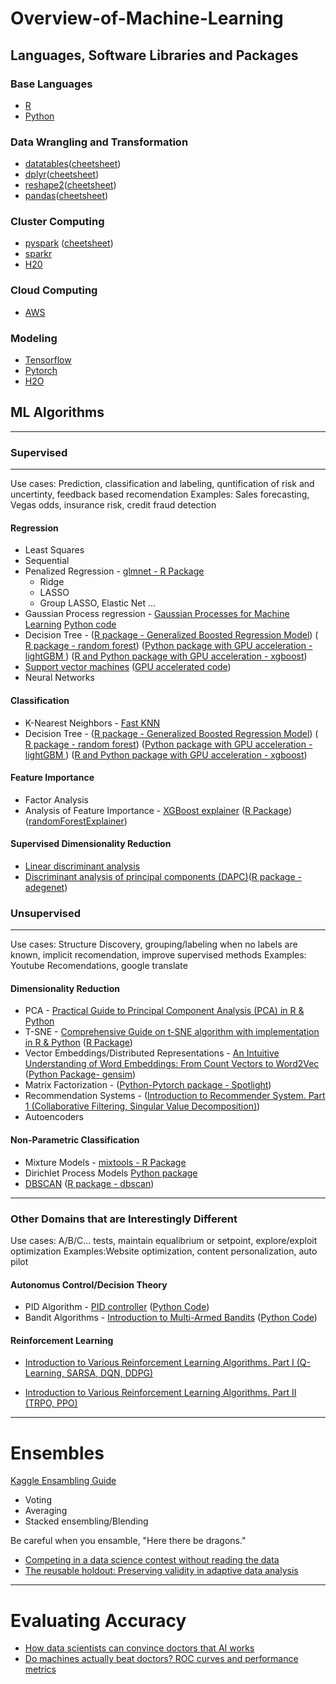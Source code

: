 # Overview-of-Machine-Learning

## Languages, Software Libraries and Packages 
### Base Languages
* [R](https://www.r-project.org)
* [Python](https://www.python.org)

### Data Wrangling and Transformation
* [datatables](https://github.com/Rdatatable/data.table/wiki/Getting-started)([cheetsheet](https://s3.amazonaws.com/assets.datacamp.com/img/blog/data+table+cheat+sheet.pdf))
* [dplyr](http://dplyr.tidyverse.org)([cheetsheet](https://www.rstudio.com/wp-content/uploads/2015/02/data-wrangling-cheatsheet.pdf))
* [reshape2](https://cran.r-project.org/web/packages/reshape2/reshape2.pdf)([cheetsheet](http://rstudio-pubs-static.s3.amazonaws.com/14391_c58a54d88eac4dfbb80d8e07bcf92194.html))
* [pandas](https://pandas.pydata.org)([cheetsheet](https://github.com/pandas-dev/pandas/blob/master/doc/cheatsheet/Pandas_Cheat_Sheet.pdf))

### Cluster Computing
* [pyspark](https://spark.apache.org/docs/0.9.0/python-programming-guide.html) ([cheetsheet](https://s3.amazonaws.com/assets.datacamp.com/blog_assets/PySpark_Cheat_Sheet_Python.pdf))
* [sparkr](https://spark.apache.org/docs/latest/sparkr.html)
* [H20](https://www.h2o.ai)

### Cloud Computing
* [AWS](https://aws.amazon.com)

### Modeling
* [Tensorflow](https://www.tensorflow.org)
* [Pytorch](http://pytorch.org)
* [H2O](https://www.h2o.ai)

## ML Algorithms
--------
### Supervised
--------
Use cases: Prediction, classification and labeling, quntification of risk and uncertinty, feedback based recomendation
Examples: Sales forecasting, Vegas odds, insurance risk, credit fraud detection

#### Regression
* Least Squares
* Sequential
* Penalized Regression - [glmnet - R Package](https://cran.r-project.org/web/packages/glmnet/glmnet.pdf)
   * Ridge
   * LASSO
   * Group LASSO, Elastic Net ...
* Gaussian Process regression - [Gaussian Processes for Machine Learning](http://www.gaussianprocess.org/gpml/chapters/RW.pdf) [Python code](http://scikit-learn.org/stable/modules/gaussian_process.html)
* Decision Tree - ([R package - Generalized Boosted Regression Model](https://cran.r-project.org/web/packages/gbm/gbm.pdf)) ([ R package - random forest](https://cran.r-project.org/web/packages/randomForest/randomForest.pdf)) ([Python package with GPU acceleration - lightGBM ](http://lightgbm.readthedocs.io/en/latest/)) ([R and Python package with GPU acceleration - xgboost](http://xgboost.readthedocs.io/en/latest/))
* [Support vector machines](https://en.wikipedia.org/wiki/Support_vector_machine) ([GPU accelerated code](https://github.com/zeyiwen/thundersvm))
* Neural Networks 
#### Classification
* K-Nearest Neighbors - [Fast KNN](https://cran.r-project.org/web/packages/FNN/FNN.pdf)
* Decision Tree - ([R package - Generalized Boosted Regression Model](https://cran.r-project.org/web/packages/gbm/gbm.pdf)) ([ R package - random forest](https://cran.r-project.org/web/packages/randomForest/randomForest.pdf)) ([Python package with GPU acceleration - lightGBM ](http://lightgbm.readthedocs.io/en/latest/)) ([R and Python package with GPU acceleration - xgboost](http://xgboost.readthedocs.io/en/latest/))

#### Feature Importance
* Factor Analysis
* Analysis of Feature Importance - [XGBoost explainer](https://medium.com/applied-data-science/new-r-package-the-xgboost-explainer-51dd7d1aa211) ([R Package](https://github.com/AppliedDataSciencePartners/xgboostExplainer)) ([randomForestExplainer](https://cran.r-project.org/web/packages/randomForestExplainer/randomForestExplainer.pdf))


#### Supervised Dimensionality Reduction
* [Linear discriminant analysis](https://en.wikipedia.org/wiki/Linear_discriminant_analysis)
* [Discriminant analysis of principal components (DAPC)](https://grunwaldlab.github.io/Population_Genetics_in_R/DAPC.html)([R package - adegenet](http://adegenet.r-forge.r-project.org))

### Unsupervised
--------
Use cases: Structure Discovery, grouping/labeling when no labels are known, implicit recomendation, improve supervised methods
Examples: Youtube Recomendations, google translate 

#### Dimensionality Reduction
* PCA - [Practical Guide to Principal Component Analysis (PCA) in R & Python](https://www.analyticsvidhya.com/blog/2016/03/practical-guide-principal-component-analysis-python/)
* T-SNE - [Comprehensive Guide on t-SNE algorithm with implementation in R & Python](https://www.analyticsvidhya.com/blog/2017/01/t-sne-implementation-r-python/) ([R Package](https://cran.r-project.org/web/packages/Rtsne/Rtsne.pdf))
* Vector Embeddings/Distributed Representations - [An Intuitive Understanding of Word Embeddings: From Count Vectors to Word2Vec](https://www.analyticsvidhya.com/blog/2017/06/word-embeddings-count-word2veec/) ([Python Package- gensim](http://gensim.readthedocs.io/en/latest/))
* Matrix Factorization - ([Python-Pytorch package - Spotlight](https://github.com/maciejkula/spotlight))
* Recommendation Systems - ([Introduction to Recommender System. Part 1 (Collaborative Filtering, Singular Value Decomposition)](https://hackernoon.com/introduction-to-recommender-system-part-1-collaborative-filtering-singular-value-decomposition-44c9659c5e75))
* Autoencoders

#### Non-Parametric Classification
* Mixture Models - [mixtools - R Package](http://r.adu.org.za/web/packages/mixtools/vignettes/mixtools.pdf)
* Dirichlet Process Models [Python package](http://scikit-learn.org/stable/modules/mixture.html#the-dirichlet-process)
* [DBSCAN](https://en.wikipedia.org/wiki/DBSCAN) ([R package - dbscan](https://cran.r-project.org/web/packages/dbscan/dbscan.pdf))
--------
### Other Domains that are Interestingly Different

Use cases: A/B/C... tests, maintain equalibrium or setpoint, explore/exploit optimization 
Examples:Website optimization, content personalization, auto pilot

#### Autonomus Control/Decision Theory
* PID Algorithm - [PID controller](https://en.wikipedia.org/wiki/PID_controller) ([Python Code](https://github.com/ivmech/ivPID))
* Bandit Algorithms - [Introduction to Multi-Armed Bandits](http://slivkins.com/work/MAB-book.pdf) ([Python Code](https://github.com/johnmyleswhite/BanditsBook))

#### Reinforcement Learning 
* [Introduction to Various Reinforcement Learning Algorithms. Part I (Q-Learning, SARSA, DQN, DDPG)](https://medium.com/@huangkh19951228/introduction-to-various-reinforcement-learning-algorithms-i-q-learning-sarsa-dqn-ddpg-72a5e0cb6287)

* [Introduction to Various Reinforcement Learning Algorithms. Part II (TRPO, PPO)](https://towardsdatascience.com/introduction-to-various-reinforcement-learning-algorithms-part-ii-trpo-ppo-87f2c5919bb9)
--------
# Ensembles 

[Kaggle Ensambling Guide](https://mlwave.com/kaggle-ensembling-guide/)
* Voting
* Averaging
* Stacked ensembling/Blending

Be careful when you ensamble, "Here there be dragons."
* [Competing in a data science contest without reading the data](http://blog.mrtz.org/2015/03/09/competition.html)
* [The reusable holdout: Preserving validity in adaptive data analysis](http://science.sciencemag.org/content/349/6248/636.full)
--------
# Evaluating Accuracy

* [How data scientists can convince doctors that AI works](https://towardsdatascience.com/how-data-scientists-can-convince-doctors-that-ai-works-c27121432ccd)
* [Do machines actually beat doctors? ROC curves and performance metrics](https://lukeoakdenrayner.wordpress.com/2017/12/06/do-machines-actually-beat-doctors-roc-curves-and-performance-metrics/)




